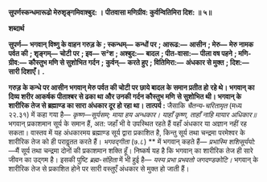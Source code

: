 **सुपर्णस्कन्धमारूढो मेरुशृङ्गमिवाश्बुद: ।** **पीतवासा मणिग्रीव: कुर्वन्वितिमिरा दिश: ॥ ५॥** 

**शब्दार्थ** 

**सुपर्ण—** **भगवान् विष्णु के वाहन गरुड़ के** **; स्कन्धम्—** **कन्धों पर** **; आरूढ:—** **आसीन** **; मेरु—** **मेरु नामक पर्वत की** **; शृङ्गम्—** **चोटी पर** **; इव—** **स²श** **; अश्बुद:—** **बादल** **; पीत-वासा:—** **पीला वष पहने** **; मणि-ग्रीव:—** **कौस्तुभ मणि से सुशोभित गर्दन** **;** **कुर्वन्—** **करते हुए** **; वितिमिरा:—** **अंधकार से मुक्त** **; दिश:—** **सारी दिशाएँ।** **.** 

**गरुड़ के कन्धे पर आसीन भगवान् मेरु पर्वत की चोटी पर छाये बादल के समान प्रतीत हो** **रहे थे। भगवान् का दिव्य शरीर आकर्षक पीताश्बर से ढका था और उनकी गर्दन कौस्तुभ मणि** **से सुशोभित थी। भगवान् के शारीरिक तेज से ब्रह्माण्ड का सारा अंधकार दूर हो रहा था।** **तात्पर्य :** जैसाकि *चैतन्य-चरितामृत* (मध्य २२.३१) में कहा गया है— *कृष्ण—सूर्यसम; माया हय अन्धकार।* *याहाँ कृष्ण, ताहाँ नाहि मायार अधिकार॥* भगवान् प्रकाशमान सूर्य के समान हैं, अत: जहाँ भी वे उपस्थित रहते हैं वहाँ अंधकार या अज्ञान नहीं रह सकता। वास्तव में यह अंधकारमय ब्रह्माण्ड सूर्य द्वारा प्रकाशित है, किन्तु सूर्य तथा चन्द्रमा परमेश्वर के शारीरिक तेज को ही परावॢतत करते हैं। *भगवद्गीता* (७.८) ** में भगवान् कहते हैं— *प्रभास्मि शशिसूर्ययो:* —मैं सूर्य तथा चन्द्रमा दोनों की प्रकाशमान शक्ति हूँ। निष्कर्ष यह है कि भगवान् का शारीरिक तेज ही सारे जीवन का उद्गम है। इसकी पुष्टि *ब्रह्म-संहिता* में भी हुई है— *यस्य प्रभा* *प्रभवतो जगदण्डकोटि।* भगवान् के शारीरिक तेज से प्रकाशित होने पर सारी वस्तुएँ अंधकार से मुक्त हो जाती हैं।  